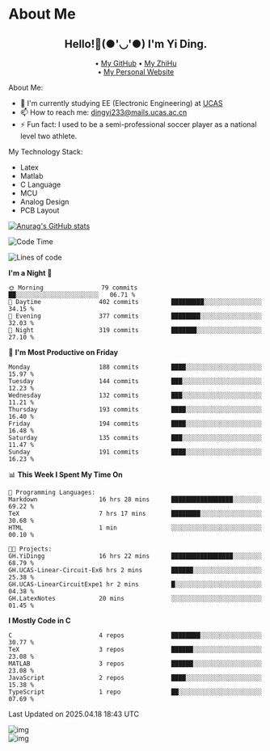 # About Me

<h2 style="text-align:center;"> Hello!👋(●'◡'●) I'm Yi Ding.</h2>

<div style="text-align:center;">
  • <a href="https://github.com/YiDingg">My GitHub</a>
  • <a href="https://www.zhihu.com/people/YiDingg">My ZhiHu</a><br>
  • <a href="https://yidingg.github.io/YiDingg">My Personal Website</a><br>
</div>

About Me:
- 🔭 I'm currently studying EE (Electronic Engineering) at [UCAS](https://www.ucas.ac.cn/)
- 📫 How to reach me: dingyi233@mails.ucas.ac.cn
- ⚡ Fun fact: I used to be a semi-professional soccer player as a national level two athlete.

My Technology Stack:
- Latex
- Matlab
- C Language
- MCU 
- Analog Design
- PCB Layout


[![Anurag's GitHub stats](https://github-readme-stats.vercel.app/api?username=YiDingg)](https://github.com/anuraghazra/github-readme-stats)

<!--START_SECTION:waka-->
![Code Time](http://img.shields.io/badge/Code%20Time-1%2C082%20hrs%2050%20mins-blue)

![Lines of code](https://img.shields.io/badge/From%20Hello%20World%20I%27ve%20Written-769.0%20thousand%20lines%20of%20code-blue)

**I'm a Night 🦉** 

```text
🌞 Morning                79 commits          ██░░░░░░░░░░░░░░░░░░░░░░░   06.71 % 
🌆 Daytime                402 commits         █████████░░░░░░░░░░░░░░░░   34.15 % 
🌃 Evening                377 commits         ████████░░░░░░░░░░░░░░░░░   32.03 % 
🌙 Night                  319 commits         ███████░░░░░░░░░░░░░░░░░░   27.10 % 
```
📅 **I'm Most Productive on Friday** 

```text
Monday                   188 commits         ████░░░░░░░░░░░░░░░░░░░░░   15.97 % 
Tuesday                  144 commits         ███░░░░░░░░░░░░░░░░░░░░░░   12.23 % 
Wednesday                132 commits         ███░░░░░░░░░░░░░░░░░░░░░░   11.21 % 
Thursday                 193 commits         ████░░░░░░░░░░░░░░░░░░░░░   16.40 % 
Friday                   194 commits         ████░░░░░░░░░░░░░░░░░░░░░   16.48 % 
Saturday                 135 commits         ███░░░░░░░░░░░░░░░░░░░░░░   11.47 % 
Sunday                   191 commits         ████░░░░░░░░░░░░░░░░░░░░░   16.23 % 
```


📊 **This Week I Spent My Time On** 

```text
💬 Programming Languages: 
Markdown                 16 hrs 28 mins      █████████████████░░░░░░░░   69.22 % 
TeX                      7 hrs 17 mins       ████████░░░░░░░░░░░░░░░░░   30.68 % 
HTML                     1 min               ░░░░░░░░░░░░░░░░░░░░░░░░░   00.10 % 

🐱‍💻 Projects: 
GH.YiDingg               16 hrs 22 mins      █████████████████░░░░░░░░   68.79 % 
GH.UCAS-Linear-Circuit-Ex6 hrs 2 mins        ██████░░░░░░░░░░░░░░░░░░░   25.38 % 
GH.UCAS-LinearCircuitExpe1 hr 2 mins         █░░░░░░░░░░░░░░░░░░░░░░░░   04.38 % 
GH.LatexNotes            20 mins             ░░░░░░░░░░░░░░░░░░░░░░░░░   01.45 % 
```

**I Mostly Code in C** 

```text
C                        4 repos             ████████░░░░░░░░░░░░░░░░░   30.77 % 
TeX                      3 repos             ██████░░░░░░░░░░░░░░░░░░░   23.08 % 
MATLAB                   3 repos             ██████░░░░░░░░░░░░░░░░░░░   23.08 % 
JavaScript               2 repos             ████░░░░░░░░░░░░░░░░░░░░░   15.38 % 
TypeScript               1 repo              ██░░░░░░░░░░░░░░░░░░░░░░░   07.69 % 
```




 Last Updated on 2025.04.18 18:43 UTC
<!--END_SECTION:waka-->

<!-- Coding activity over the last year -->
<div class='center'><img src='https://wakatime.com/share/@YiDingg/260601e0-8e46-41ab-9832-d4d0ae5fd0bd.svg' alt='img'/></div>

<!-- Languages over the last year -->
<div class='center'><img src='https://wakatime.com/share/@YiDingg/99546fa3-4cc3-4808-ab6e-13f38e27aba1.svg' alt='img'/></div>
